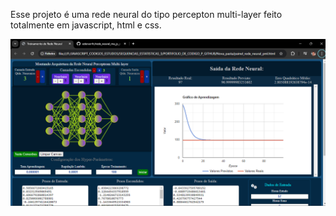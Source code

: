 Esse projeto é uma rede neural do tipo percepton multi-layer feito totalmente em javascript, html e css.


![Painel de Rede Neural](https://github.com/edersonfc/rede_neural_rna_js_public/blob/main/images/painel_rede_neural.png)